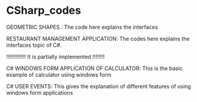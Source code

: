 # CSharp_codes
GEOMETRIC SHAPES : 
     The code here explains the interfaces 
     
RESTAURANT MANAGEMENT APPLICATION:
    The codes here explains the interfaces topic of C#.

!!!!!!!!!!!!!   It is partially implemented       !!!!!!!!

C# WINDOWS FORM APPLICATION OF CALCULATOR:
This is the basic example of calculator using windows form 

C# USER EVENTS:
This gives the explanation of different features of using windows form applications
